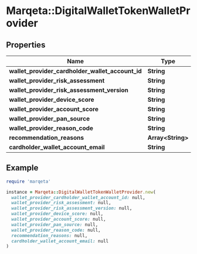 # Marqeta::DigitalWalletTokenWalletProvider

## Properties

| Name | Type | Description | Notes |
| ---- | ---- | ----------- | ----- |
| **wallet_provider_cardholder_wallet_account_id** | **String** |  | [optional] |
| **wallet_provider_risk_assessment** | **String** |  | [optional] |
| **wallet_provider_risk_assessment_version** | **String** |  | [optional] |
| **wallet_provider_device_score** | **String** |  | [optional] |
| **wallet_provider_account_score** | **String** |  | [optional] |
| **wallet_provider_pan_source** | **String** |  | [optional] |
| **wallet_provider_reason_code** | **String** |  | [optional] |
| **recommendation_reasons** | **Array&lt;String&gt;** |  | [optional] |
| **cardholder_wallet_account_email** | **String** |  | [optional] |

## Example

```ruby
require 'marqeta'

instance = Marqeta::DigitalWalletTokenWalletProvider.new(
  wallet_provider_cardholder_wallet_account_id: null,
  wallet_provider_risk_assessment: null,
  wallet_provider_risk_assessment_version: null,
  wallet_provider_device_score: null,
  wallet_provider_account_score: null,
  wallet_provider_pan_source: null,
  wallet_provider_reason_code: null,
  recommendation_reasons: null,
  cardholder_wallet_account_email: null
)
```

